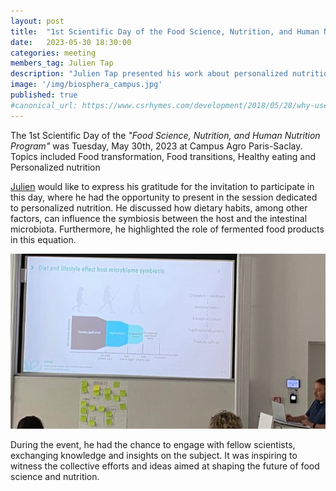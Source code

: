 ```yaml
---
layout: post
title:  "1st Scientific Day of the Food Science, Nutrition, and Human Nutrition Program"
date:   2023-05-30 18:30:00
categories: meeting
members_tag: Julien Tap
description: "Julien Tap presented his work about personalized nutrition"
image: '/img/biosphera_campus.jpg'
published: true
#canonical_url: https://www.csrhymes.com/development/2018/05/28/why-use-a-static-site-generator.html
---
```


The 1st Scientific Day of the *"Food Science, Nutrition, and Human Nutrition Program"* was Tuesday, May 30th, 2023 at Campus Agro Paris-Saclay. Topics included Food transformation, Food transitions, Healthy eating and Personalized nutrition

[Julien](https://fme.micalis.fr/team/julien-tap/) would like to express his gratitude for the invitation to participate in this day, where he had the opportunity to present in the session dedicated to personalized nutrition. He discussed how dietary habits, among other factors, can influence the symbiosis between the host and the intestinal microbiota. Furthermore, he highlighted the role of fermented food products in this equation.

![](/img/biosphera-paris-saclay-personalized-nutrition.jpg)

During the event, he had the chance to engage with fellow scientists, exchanging knowledge and insights on the subject. It was inspiring to witness the collective efforts and ideas aimed at shaping the future of food science and nutrition.
